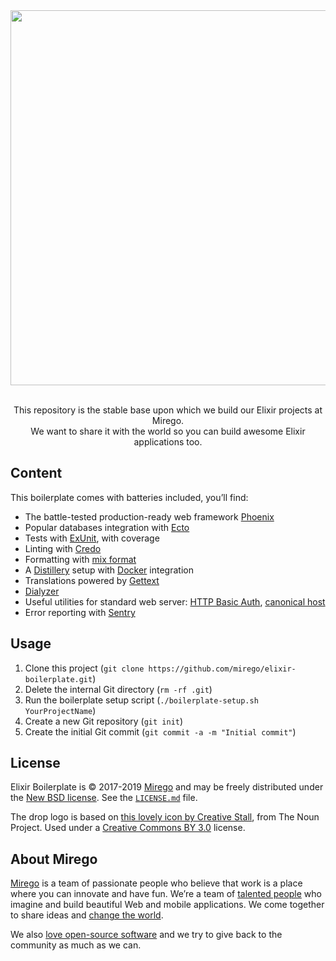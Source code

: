 <div align="center">
  <img src="https://user-images.githubusercontent.com/11348/52080254-520cb580-2565-11e9-8c21-156cf0b7bcf3.png" width="600" />
  <p><br />This repository is the stable base upon which we build our Elixir projects at Mirego.<br />We want to share it with the world so you can build awesome Elixir applications too.</p>
</div>

## Content

This boilerplate comes with batteries included, you’ll find:

- The battle-tested production-ready web framework [Phoenix](https://phoenixframework.org)
- Popular databases integration with [Ecto](https://hexdocs.pm/ecto/Ecto.html)
- Tests with [ExUnit](https://hexdocs.pm/ex_unit/ExUnit.html), with coverage
- Linting with [Credo](http://credo-ci.org)
- Formatting with [mix format](https://hexdocs.pm/mix/master/Mix.Tasks.Format.html)
- A [Distillery](https://hexdocs.pm/distillery/home.html) setup with [Docker](https://www.docker.com) integration
- Translations powered by [Gettext](https://hexdocs.pm/gettext/Gettext.html)
- [Dialyzer](https://hexdocs.pm/dialyxir/readme.html)
- Useful utilities for standard web server: [HTTP Basic Auth](https://github.com/CultivateHQ/basic_auth), [canonical host](https://github.com/remiprev/plug_canonical_host)
- Error reporting with [Sentry](https://hexdocs.pm/sentry/readme.html)

## Usage

1. Clone this project (`git clone https://github.com/mirego/elixir-boilerplate.git`)
2. Delete the internal Git directory (`rm -rf .git`)
3. Run the boilerplate setup script (`./boilerplate-setup.sh YourProjectName`)
4. Create a new Git repository (`git init`)
5. Create the initial Git commit (`git commit -a -m "Initial commit"`)

## License

Elixir Boilerplate is © 2017-2019 [Mirego](https://www.mirego.com) and may be freely distributed under the [New BSD license](http://opensource.org/licenses/BSD-3-Clause). See the [`LICENSE.md`](https://github.com/mirego/phonix-boilerplate/blob/master/LICENSE.md) file.

The drop logo is based on [this lovely icon by Creative Stall](https://thenounproject.com/term/drop/174999), from The Noun Project. Used under a [Creative Commons BY 3.0](http://creativecommons.org/licenses/by/3.0/) license.

## About Mirego

[Mirego](https://www.mirego.com) is a team of passionate people who believe that work is a place where you can innovate and have fun. We’re a team of [talented people](https://life.mirego.com) who imagine and build beautiful Web and mobile applications. We come together to share ideas and [change the world](http://www.mirego.org).

We also [love open-source software](https://open.mirego.com) and we try to give back to the community as much as we can.
